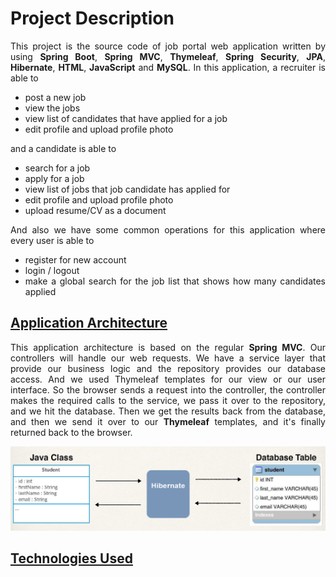 # Project Description
<div style="text-align:justify">

This project is the source code of job portal web application written by using **Spring Boot**, **Spring MVC**, 
**Thymeleaf**, **Spring Security**, **JPA**, **Hibernate**, **HTML**, **JavaScript** and **MySQL**.
In this application, a recruiter is able to

- post a new job
- view the jobs
- view list of candidates that have applied for a job
- edit profile and upload profile photo

and a candidate is able to

+ search for a job
+ apply for a job
+ view list of jobs that job candidate has applied for
+ edit profile and upload profile photo
+ upload resume/CV as a document

And also we have some common operations for this application where every user is able to

* register for new account
* login / logout
* make a global search for the job list that shows how many candidates applied

</div>

## [Application Architecture]()
<div style="text-align:justify">

This application architecture is based on the regular **Spring MVC**.
Our controllers will handle our web requests.
We have a service layer that provide our business logic and the repository provides our database access.
And we used Thymeleaf templates for our view or our user interface.
So the browser sends a request into the controller, the controller makes the required calls to the service,
we pass it over to the repository, and we hit the database.
Then we get the results back from the database, and then we send it over to our **Thymeleaf** templates, 
and it's finally returned back to the browser.

<div align="center">
    <img src="https://github.com/korhanertancakmak/SPRING-BOOT/blob/master/09-spring-boot-spring-jpa-hibernate-advanced-mappings/images/image01.png" alt="image01">
</div>

</div>

## [Technologies Used]()
<div style="text-align:justify">


</div>
